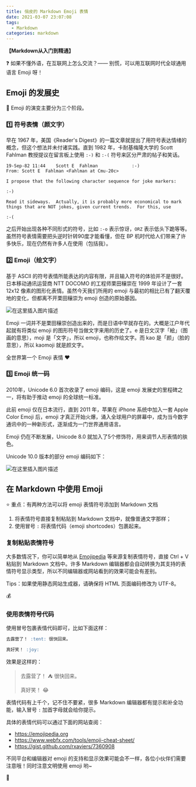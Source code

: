 ```yaml
---
title: 俏皮的 Markdown Emoji 表情
date: 2021-03-07 23:07:08
tags:
  - Markdown
categories: markdown
---
```


**【Markdown从入门到精通】**

:question: 如果不懂外语，在互联网上怎么交流？—— 别慌，可以用互联网时代全球通用语言 Emoji 呀！


## Emoji 的发展史

:paperclip: ​Emoji 的演变主要分为三个阶段。

### :one: **符号表情（颜文字）**

早在 1967 年，美国《Reader's Digest》的一篇文章就提出了用符号表达情绪的概念，但这个想法并未付诸实践。直到  1982 年，卡耐基梅隆大学的 Scott Fahlman 教授提议在留言板上使用 `:-)` 和 `:-(` 符号来区分严肃的帖子和笑话。

```
19-Sep-82 11:44    Scott E  Fahlman             :-)
From: Scott E  Fahlman <Fahlman at Cmu-20c>

I propose that the following character sequence for joke markers:

:-)

Read it sideways.  Actually, it is probably more economical to mark
things that are NOT jokes, given current trends.  For this, use

:-(
```

之后开始出现各种不同形式的符号，比如 `:-o` 表示惊讶，`ORZ` 表示低头下跪等等。虽然符号表情需要把头逆时针转90度才能看懂，但在 BP 机时代给人们带来了许多快乐，现在仍然有许多人在使用（包括我）。



### :two: **Emoji（绘文字）**

基于 ASCII 的符号表情所能表达的内容有限，并且输入符号的体验并不是很好。日本移动通讯运营商 NTT DOCOMO 的工程师栗田穣崇在 1999 年设计了一套 12x12 像素的图形化表情。虽然今天我们所用的 emoji 与最初的相比已有了翻天覆地的变化，但都离不开栗田穣崇为 emoji 创造的原始基因。

![在这里插入图片描述](https://img-blog.csdnimg.cn/20210307230335427.jpg)


Emoji 一词并不是栗田穣崇创造出来的，而是日语中早就存在的。大概是江户年代起就有将类似 emoji 的图形符号当做文字来用的历史了。e 是日文汉字「絵」（图画的意思），moji 是「文字」，所以 emoji，也称作绘文字。而 kao 是「颜」（脸的意思），所以 kaomoji 就是颜文字。

全世界第一个 Emoji 表情 :heart:



### :three: **Emoji 统一码**

2010年，Unicode 6.0 首次收录了 emoji 编码，这是 emoji 发展史的里程碑之一，将有助于推动 emoji 的全球统一标准。

此前 emoji 仅在日本流行，直到 2011 年，苹果在 iPhone 系统中加入一套 Apple Color Emoji 后，emoji 才真正开始火爆，涌入全球用户的屏幕中，成为当今数字通讯中的一种新形式，逐渐成为一门世界通用语言。

Emoji 仍在不断发展，Unicode 8.0 就加入了5个修饰符，用来调节人形表情的肤色。

Unicode 10.0 版本的部分 emoji 编码如下：

![在这里插入图片描述](https://img-blog.csdnimg.cn/20210307230405868.png)




## 在 Markdown 中使用 Emoji

:star: 重点：有两种方法可以将 emoji 表情符号添加到 Markdown 文档

1. 将表情符号直接复制粘贴到 Markdown 文档中，就像普通文字那样；
2. 使用冒号 `:` 将表情代码（emoji shortcodes）包裹起来。



### 复制粘贴表情符号

大多数情况下，你可以简单地从 [Emojipedia]() 等来源复制表情符号，直接 Ctrl + V 粘贴到 Markdown 文档中。许多 Markdown 编辑器都会自动转换为其支持的表情符号显示类型，所以不同编辑器或网站看到的效果可能会有差别。

Tips：如果使用静态网站生成器，请确保将 HTML 页面编码修改为 UTF-8。

💰



### 使用表情符号代码

使用冒号包裹表情代码即可，比如下面这样：

```markdown
去露营了！ :tent: 很快回来。

真好笑！ :joy:
```

效果是这样的：

> 去露营了！ :tent: 很快回来。
>
> 真好笑！ :joy:

表情代码有上千个，记不住不要紧，很多 Markdown 编辑器都有提示和补全功能，输入冒号 `:` 加首字母就会给你提示。

具体的表情代码可以通过下面的网站查阅：

- <https://emojipedia.org>
- <https://www.webfx.com/tools/emoji-cheat-sheet/>
- <https://gist.github.com/rxaviers/7360908>

不同平台和编辑器对 emoji 的支持和显示效果可能会不一样，各位小伙伴们需要注意哦！同时注意文明使用 emoji 哟~


:kiss:​

<br/>